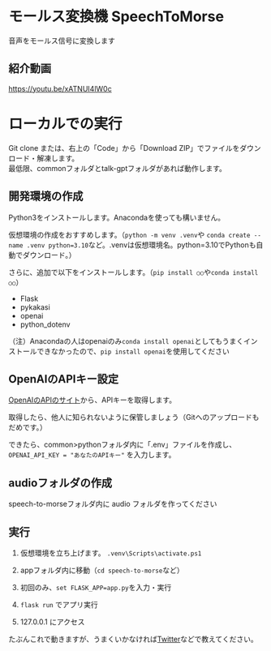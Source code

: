 # モールス変換機 SpeechToMorse
 音声をモールス信号に変換します
 
## 紹介動画
 https://youtu.be/xATNUI4lW0c
 
# ローカルでの実行
 Git clone または、右上の「Code」から「Download ZIP」でファイルをダウンロード・解凍します。  
 最低限、commonフォルダとtalk-gptフォルダがあれば動作します。
 
## 開発環境の作成
 Python3をインストールします。Anacondaを使っても構いません。
 
 仮想環境の作成をおすすめします。（``` python -m venv .venv ```や ``` conda create --name .venv python=3.10 ```など。.venvは仮想環境名。python=3.10でPythonも自動でダウンロード。）
 
 さらに、追加で以下をインストールします。（``` pip install ○○ ```や``` conda install ○○ ```）
 * Flask
 * pykakasi
 * openai
 * python_dotenv
 
 （注）Anacondaの人はopenaiのみ``` conda install openai ```としてもうまくインストールできなかったので、``` pip install openai ```を使用してください
 
## OpenAIのAPIキー設定
 [OpenAIのAPIのサイト](https://openai.com/blog/openai-api)から、APIキーを取得します。
 
 取得したら、他人に知られないように保管しましょう（Gitへのアップロードもだめです。）
 
 できたら、common>pythonフォルダ内に「.env」ファイルを作成し、
 ``` OPENAI_API_KEY = "あなたのAPIキー" ```
 を入力します。

## audioフォルダの作成
 speech-to-morseフォルダ内に audio フォルダを作ってください
 
## 実行
 1. 仮想環境を立ち上げます。
 ``` .venv\Scripts\activate.ps1 ```
 
 2. appフォルダ内に移動（``` cd speech-to-morse ```など）
 
 3. 初回のみ、``` set FLASK_APP=app.py ```を入力・実行
 
 4. ``` flask run ``` でアプリ実行
 
 5. 127.0.0.1 にアクセス

たぶんこれで動きますが、うまくいかなければ[Twitter](https://twitter.com/musemyuzu)などで教えてください。
